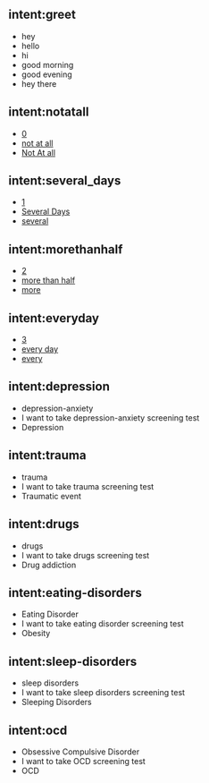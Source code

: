 ## intent:greet
- hey
- hello
- hi
- good morning
- good evening
- hey there

## intent:notatall
- [0](option_0)
- [not at all](option_0)
- [Not At all](option_0)

## intent:several_days
- [1](option_1)
- [Several Days](option_1)
- [several](option_1)

## intent:morethanhalf
- [2](option_2)
- [more than half](option_2)
- [more](option_2)

## intent:everyday
- [3](option_3)
- [every day](option_3)
- [every](option_3)

## intent:depression
- depression-anxiety
- I want to take depression-anxiety screening test
- Depression

## intent:trauma
- trauma
- I want to take trauma screening test
- Traumatic event

## intent:drugs
- drugs
- I want to take drugs screening test
- Drug addiction

## intent:eating-disorders
- Eating Disorder
- I want to take eating disorder screening test
- Obesity

## intent:sleep-disorders
- sleep disorders
- I want to take sleep disorders screening test
- Sleeping Disorders

## intent:ocd
- Obsessive Compulsive Disorder
- I want to take OCD screening test
- OCD
